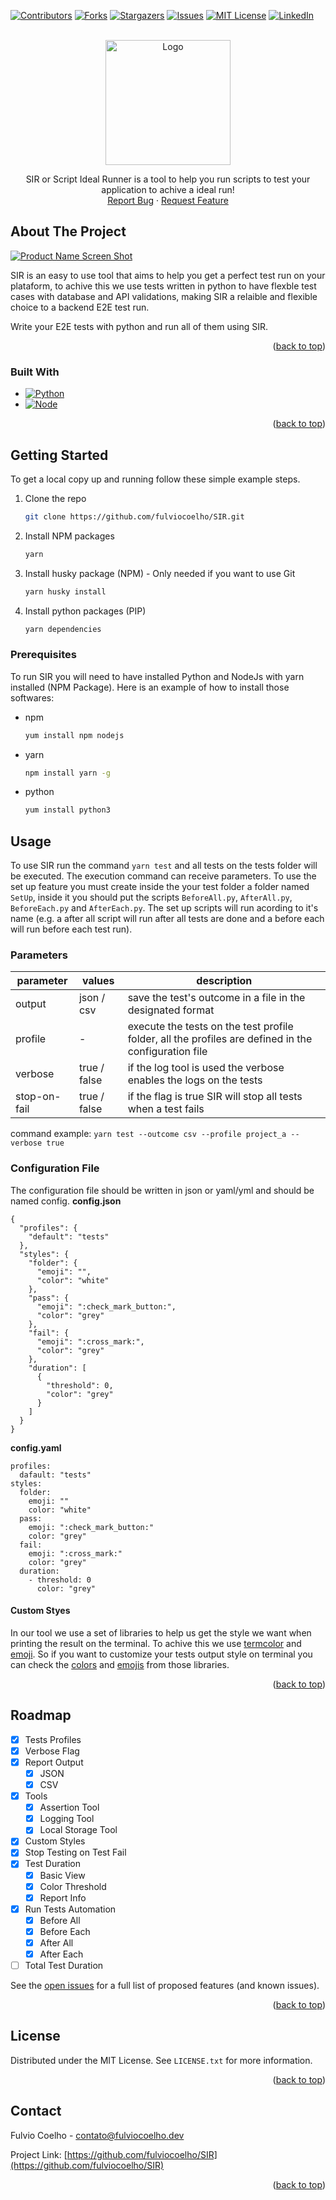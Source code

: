 <a name="readme-top"></a>

[![Contributors][contributors-shield]][contributors-url]
[![Forks][forks-shield]][forks-url]
[![Stargazers][stars-shield]][stars-url]
[![Issues][issues-shield]][issues-url]
[![MIT License][license-shield]][license-url]
[![LinkedIn][linkedin-shield]][linkedin-url]

<br />
<div align="center">
  <a href="https://github.com/fulviocoelho/SIR">
    <img src="images/logo_sir_black.png" alt="Logo" height="200">
  </a>

  <p align="center">
    SIR or Script Ideal Runner is a tool to help you run scripts to test your application to achive a ideal run!
    <br />
    <a href="https://github.com/fulviocoelho/SIR/issues">Report Bug</a>
    ·
    <a href="https://github.com/fulviocoelho/SIR/issues">Request Feature</a>
  </p>
</div>


## About The Project

[![Product Name Screen Shot][product-screenshot]](https://example.com)

SIR is an easy to use tool that aims to help you get a perfect test run on your plataform, to achive this we use tests written in python to have flexble test cases with database and API validations, making SIR a relaible and flexible choice to a backend E2E test run.

Write your E2E tests with python and run all of them using SIR. 

<p align="right">(<a href="#readme-top">back to top</a>)</p>



### Built With

* [![Python][Python.py]][Python-url]
* [![Node][Node.js]][Node-url]

<p align="right">(<a href="#readme-top">back to top</a>)</p>

## Getting Started

To get a local copy up and running follow these simple example steps.
1. Clone the repo
   ```sh
   git clone https://github.com/fulviocoelho/SIR.git
   ```
2. Install NPM packages
   ```sh
   yarn
   ```
3. Install husky package (NPM) - Only needed if you want to use Git
   ```sh
   yarn husky install
   ```
4. Install python packages (PIP)
   ```sh
   yarn dependencies
   ```

### Prerequisites

To run SIR you will need to have installed Python and NodeJs with yarn installed (NPM Package). Here is an example of how to install those softwares:
* npm
  ```sh
  yum install npm nodejs
  ```
* yarn
  ```sh
  npm install yarn -g
  ```
* python
  ```sh
  yum install python3
  ```

## Usage

To use SIR run the command `yarn test` and all tests on the tests folder will be executed. The execution command can receive parameters. To use the set up feature you must create inside the your test folder a folder named `SetUp`, inside it you should put the scripts `BeforeAll.py`, `AfterAll.py`, `BeforeEach.py` and `AfterEach.py`. The set up scripts will run acording to it's name (e.g. a after all script will run after all tests are done and a before each will run before each test run).

### Parameters
| parameter | values | description |
| --- | --- | --- |
| output | json / csv | save the test's outcome in a file in the designated format |
| profile | - | execute the tests on the test profile folder, all the profiles are defined in the configuration file |
| verbose | true / false | if the log tool is used the verbose enables the logs on the tests |
| stop-on-fail | true / false | if the flag is true SIR will stop all tests when a test fails |

command example: `yarn test --outcome csv --profile project_a --verbose true`

### Configuration File

The configuration file should be written in json or yaml/yml and should be named config.
**config.json**
```
{
  "profiles": {
    "default": "tests"
  },
  "styles": {
    "folder": {
      "emoji": "",
      "color": "white"
    },
    "pass": {
      "emoji": ":check_mark_button:",
      "color": "grey"
    },
    "fail": {
      "emoji": ":cross_mark:",
      "color": "grey"
    },
    "duration": [
      {
        "threshold": 0,
        "color": "grey"
      }
    ]
  }
}
```

**config.yaml**
```
profiles:
  dafault: "tests"
styles:
  folder:
    emoji: ""
    color: "white"
  pass:
    emoji: ":check_mark_button:"
    color: "grey"
  fail:
    emoji: ":cross_mark:"
    color: "grey"
  duration:
    - threshold: 0
      color: "grey"
```

#### Custom Styes
In our tool we use a set of libraries to help us get the style we want when printing the result on the terminal. To achive this we use [termcolor](https://pypi.org/project/termcolor/) and [emoji](https://pypi.org/project/emoji/). So if you want to customize your tests output style on terminal you can check the [colors](https://pypi.org/project/termcolor/) and [emojis](https://carpedm20.github.io/emoji/) from those libraries.

<p align="right">(<a href="#readme-top">back to top</a>)</p>



<!-- ROADMAP -->
## Roadmap

- [X] Tests Profiles
- [X] Verbose Flag
- [X] Report Output
  - [X] JSON
  - [X] CSV
- [X] Tools
  - [X] Assertion Tool
  - [X] Logging Tool
  - [X] Local Storage Tool
- [X] Custom Styles
- [X] Stop Testing on Test Fail
- [X] Test Duration
  - [X] Basic View
  - [X] Color Threshold
  - [X] Report Info
- [X] Run Tests Automation
  - [X] Before All
  - [X] Before Each
  - [X] After All
  - [X] After Each
- [ ] Total Test Duration

See the [open issues](https://github.com/fulviocoelho/SIR/issues) for a full list of proposed features (and known issues).

<p align="right">(<a href="#readme-top">back to top</a>)</p>

## License

Distributed under the MIT License. See `LICENSE.txt` for more information.

<p align="right">(<a href="#readme-top">back to top</a>)</p>

## Contact

Fulvio Coelho - contato@fulviocoelho.dev

Project Link: [https://github.com/fulviocoelho/SIR](https://github.com/fulviocoelho/SIR)

<p align="right">(<a href="#readme-top">back to top</a>)</p>

[contributors-shield]: https://img.shields.io/github/contributors/fulviocoelho/SIR.svg?style=for-the-badge
[contributors-url]: https://github.com/fulviocoelho/SIR/graphs/contributors
[forks-shield]: https://img.shields.io/github/forks/fulviocoelho/SIR.svg?style=for-the-badge
[forks-url]: https://github.com/fulviocoelho/SIR/network/members
[stars-shield]: https://img.shields.io/github/stars/fulviocoelho/SIR.svg?style=for-the-badge
[stars-url]: https://github.com/fulviocoelho/SIR/stargazers
[issues-shield]: https://img.shields.io/github/issues/fulviocoelho/SIR.svg?style=for-the-badge
[issues-url]: https://github.com/fulviocoelho/SIR/issues
[license-shield]: https://img.shields.io/github/license/fulviocoelho/SIR.svg?style=for-the-badge
[license-url]: https://github.com/fulviocoelho/SIR/blob/master/LICENSE.txt
[linkedin-shield]: https://img.shields.io/badge/-LinkedIn-black.svg?style=for-the-badge&logo=linkedin&colorB=555
[linkedin-url]: https://linkedin.com/in/fulvio-coelho
[product-screenshot]: images/screenshot.png
[Next.js]: https://img.shields.io/badge/next.js-000000?style=for-the-badge&logo=nextdotjs&logoColor=white
[Python.py]: https://img.shields.io/badge/Python-3776AB?style=for-the-badge&logo=python&logoColor=white
[Node.js]: https://img.shields.io/badge/Node.js-43853D?style=for-the-badge&logo=node.js&logoColor=white
[Next-url]: https://nextjs.org/
[Python-url]: https://www.python.org/
[Node-url]: https://nodejs.org/en/
[React.js]: https://img.shields.io/badge/React-20232A?style=for-the-badge&logo=react&logoColor=61DAFB
[React-url]: https://reactjs.org/
[Vue.js]: https://img.shields.io/badge/Vue.js-35495E?style=for-the-badge&logo=vuedotjs&logoColor=4FC08D
[Vue-url]: https://vuejs.org/
[Angular.io]: https://img.shields.io/badge/Angular-DD0031?style=for-the-badge&logo=angular&logoColor=white
[Angular-url]: https://angular.io/
[Svelte.dev]: https://img.shields.io/badge/Svelte-4A4A55?style=for-the-badge&logo=svelte&logoColor=FF3E00
[Svelte-url]: https://svelte.dev/
[Laravel.com]: https://img.shields.io/badge/Laravel-FF2D20?style=for-the-badge&logo=laravel&logoColor=white
[Laravel-url]: https://laravel.com
[Bootstrap.com]: https://img.shields.io/badge/Bootstrap-563D7C?style=for-the-badge&logo=bootstrap&logoColor=white
[Bootstrap-url]: https://getbootstrap.com
[JQuery.com]: https://img.shields.io/badge/jQuery-0769AD?style=for-the-badge&logo=jquery&logoColor=white
[JQuery-url]: https://jquery.com 
